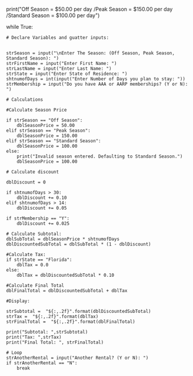 print("Off Season = $50.00 per day /Peak Season = $150.00 per day /Standard Season = $100.00 per day")



while True:

    # Declare Variables and guatter inputs:


    strSeason = input("\nEnter The Season: (Off Season, Peak Season, Standard Season): ")
    strFirstName = input("Enter First Name: ")
    strLastName = input("Enter Last Name: ")
    strState = input("Enter State of Residence: ")
    shtnumofDays = int(input("Enter Number of Days you plan to stay: "))
    strMembership = input("Do you have AAA or AARP memberships? (Y or N): ")

    # Calculations

    #Calculate Season Price

    if strSeason == "Off Season":
        dblSeasonPrice = 50.00
    elif strSeason == "Peak Season":
        dblSeasonPrice = 150.00
    elif strSeason == "Standard Season":
        dblSeasonPrice = 100.00
    else:
        print("Invalid season entered. Defaulting to Standard Season.")
        dblSeasonPrice = 100.00

    # Calculate discount 

    dblDiscount = 0

    if shtnumofDays > 30:
        dblDiscount += 0.10
    elif shtnumofDays > 14:
        dblDiscount += 0.05

    if strMembership == "Y":
        dblDiscount += 0.025

    # Calculate Subtotal:
    dblSubTotal = dblSeasonPrice * shtnumofDays
    dblDiscountedSubTotal = dblSubTotal * (1 - dblDiscount)

    #Calculate Tax:
    if strState == "Florida":
        dblTax = 0.0
    else:
        dblTax = dblDiscountedSubTotal * 0.10

    #Calculate Final Total
    dblFinalTotal = dblDiscountedSubTotal + dblTax

    #Display:

    strSubtotal =  "${:,.2f}".format(dblDiscountedSubTotal)
    strTax =  "${:,.2f}".format(dblTax)
    strFinalTotal =  "${:,.2f}".format(dblFinalTotal)

    print("Subtotal: ",strSubtotal)
    print("Tax: ",strTax)
    print("Final Total: ", strFinalTotal)

    # Loop
    strAnotherRental = input("Another Rental? (Y or N): ")
    if strAnotherRental == "N":
        break
